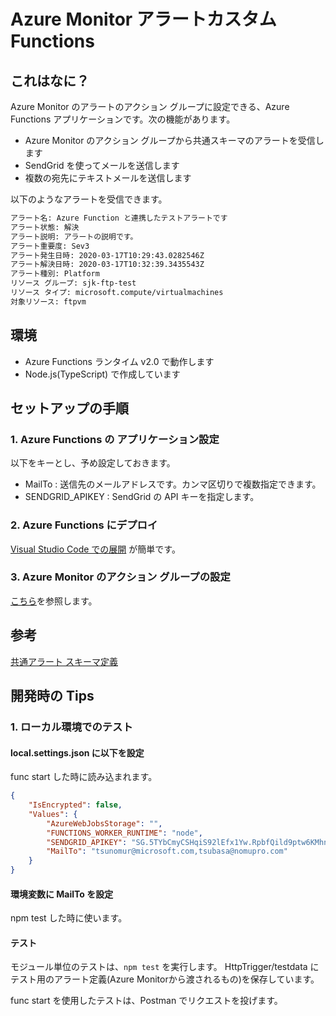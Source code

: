 # Azure Monitor アラートカスタム Functions

## これはなに？

Azure Monitor のアラートのアクション グループに設定できる、Azure Functions アプリケーションです。次の機能があります。

- Azure Monitor のアクション グループから共通スキーマのアラートを受信します
- SendGrid を使ってメールを送信します
- 複数の宛先にテキストメールを送信します

以下のようなアラートを受信できます。

```txt
アラート名: Azure Function と連携したテストアラートです
アラート状態: 解決
アラート説明: アラートの説明です。
アラート重要度: Sev3
アラート発生日時: 2020-03-17T10:29:43.0282546Z
アラート解決日時: 2020-03-17T10:32:39.3435543Z
アラート種別: Platform
リソース グループ: sjk-ftp-test
リソース タイプ: microsoft.compute/virtualmachines
対象リソース: ftpvm
```

## 環境

- Azure Functions ランタイム v2.0 で動作します
- Node.js(TypeScript) で作成しています

## セットアップの手順

### 1. Azure Functions の アプリケーション設定

以下をキーとし、予め設定しておきます。

- MailTo : 送信先のメールアドレスです。カンマ区切りで複数指定できます。
- SENDGRID_APIKEY : SendGrid の API キーを指定します。

### 2. Azure Functions にデプロイ

[Visual Studio Code での展開](https://docs.microsoft.com/ja-jp/azure/azure-functions/functions-create-first-function-vs-code?pivots=programming-language-csharp#publish-the-project-to-azure) が簡単です。

### 3. Azure Monitor のアクション グループの設定

[こちら](https://docs.microsoft.com/ja-jp/azure/azure-monitor/platform/action-groups)を参照します。

## 参考

[共通アラート スキーマ定義](https://docs.microsoft.com/ja-jp/azure/azure-monitor/platform/alerts-common-schema-definitions)

## 開発時の Tips

### 1. ローカル環境でのテスト

#### local.settings.json に以下を設定

func start した時に読み込まれます。

```json
{
    "IsEncrypted": false,
    "Values": {
        "AzureWebJobsStorage": "",
        "FUNCTIONS_WORKER_RUNTIME": "node",
        "SENDGRID_APIKEY": "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",
        "MailTo": "tsunomur@microsoft.com,tsubasa@nomupro.com"
    }
}
```

#### 環境変数に MailTo を設定

npm test した時に使います。

#### テスト

モジュール単位のテストは、`npm test` を実行します。 HttpTrigger/testdata にテスト用のアラート定義(Azure Monitorから渡されるもの)を保存しています。

func start を使用したテストは、Postman でリクエストを投げます。
